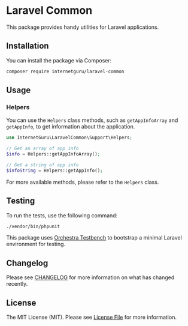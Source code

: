# Laravel Common

This package provides handy utilities for Laravel applications.

## Installation

You can install the package via Composer:

```bash
composer require internetguru/laravel-common
```

## Usage

### Helpers

You can use the `Helpers` class methods, such as `getAppInfoArray` and `getAppInfo`, to get information about the application.

```php
use InternetGuru\LaravelCommon\Support\Helpers;

// Get an array of app info
$info = Helpers::getAppInfoArray();

// Get a string of app info
$infoString = Helpers::getAppInfo();
```

For more available methods, please refer to the `Helpers` class.

## Testing

To run the tests, use the following command:

```bash
./vendor/bin/phpunit
```

This package uses [Orchestra Testbench](https://github.com/orchestral/testbench) to bootstrap a minimal Laravel environment for testing.

## Changelog

Please see [CHANGELOG](CHANGELOG.md) for more information on what has changed recently.

## License

The MIT License (MIT). Please see [License File](LICENSE.md) for more information.

